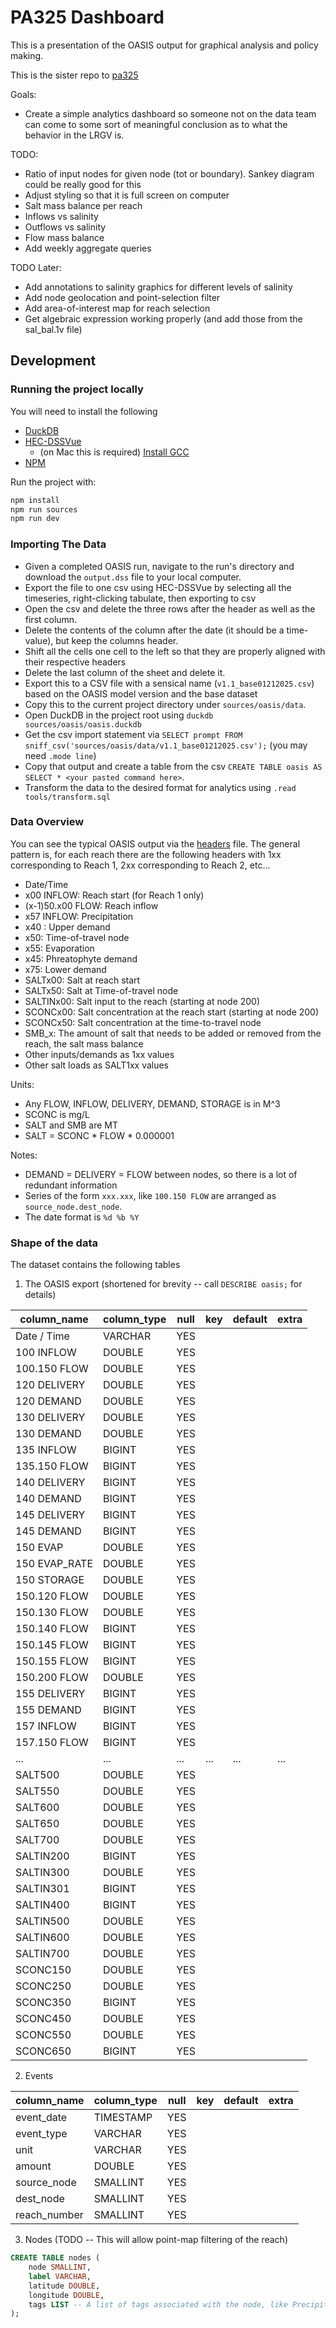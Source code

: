 # PA325 Dashboard

This is a presentation of the OASIS output for graphical analysis and policy making.

This is the sister repo to [pa325](https://github.com/benjaminmaccini/pa325)

Goals:
- Create a simple analytics dashboard so someone not on the data team can come to some sort of meaningful conclusion
as to what the behavior in the LRGV is.

TODO:
- Ratio of input nodes for given node (tot or boundary). Sankey diagram could be really good for this
- Adjust styling so that it is full screen on computer
- Salt mass balance per reach
- Inflows vs salinity
- Outflows vs salinity
- Flow mass balance
- Add weekly aggregate queries

TODO Later:
- Add annotations to salinity graphics for different levels of salinity
- Add node geolocation and point-selection filter
- Add area-of-interest map for reach selection
- Get algebraic expression working properly (and add those from the sal_bal.1v file)

## Development

### Running the project locally

You will need to install the following
- [DuckDB](https://duckdb.org)
- [HEC-DSSVue](https://www.hec.usace.army.mil/software/hec-dssvue/)
  - (on Mac this is required) [Install GCC](https://cs.millersville.edu/~gzoppetti/InstallingGccMac.html)
- [NPM](https://docs.npmjs.com/downloading-and-installing-node-js-and-npm)

Run the project with:

```bash
npm install
npm run sources
npm run dev
```

### Importing The Data

- Given a completed OASIS run, navigate to the run's directory and download the `output.dss`
file to your local computer.
- Export the file to one csv using HEC-DSSVue by selecting all the timeseries, right-clicking tabulate, then exporting to csv
- Open the csv and delete the three rows after the header as well as the first column.
- Delete the contents of the column after the date (it should be a time-value), but keep the columns header.
- Shift all the cells one cell to the left so that they are properly aligned with their respective headers
- Delete the last column of the sheet and delete it.
- Export this to a CSV file with a sensical name (`v1.1_base01212025.csv`) based on the OASIS model version and the base dataset
- Copy this to the current project directory under `sources/oasis/data`.
- Open DuckDB in the project root using `duckdb sources/oasis/oasis.duckdb`
- Get the csv import statement via `SELECT prompt FROM sniff_csv('sources/oasis/data/v1.1_base01212025.csv');` (you may need `.mode line`)
- Copy that output and create a table from the csv `CREATE TABLE oasis AS SELECT * <your pasted command here>`.
- Transform the data to the desired format for analytics using `.read tools/transform.sql`

### Data Overview

You can see the typical OASIS output via the [headers](data/headers.json) file. The general pattern is, for each reach there
are the following headers with 1xx corresponding to Reach 1, 2xx corresponding to Reach 2, etc...

- Date/Time
- x00 INFLOW: Reach start (for Reach 1 only)
- (x-1)50.x00 FLOW: Reach inflow
- x57 INFLOW: Precipitation
- x40 : Upper demand
- x50: Time-of-travel node
- x55: Evaporation
- x45: Phreatophyte demand
- x75: Lower demand
- SALTx00: Salt at reach start
- SALTx50: Salt at Time-of-travel node
- SALTINx00: Salt input to the reach (starting at node 200)
- SCONCx00: Salt concentration at the reach start (starting at node 200)
- SCONCx50: Salt concentration at the time-to-travel node
- SMB_x: The amount of salt that needs to be added or removed from the reach, the salt mass balance
- Other inputs/demands as 1xx values
- Other salt loads as SALT1xx values

Units:
- Any FLOW, INFLOW, DELIVERY, DEMAND, STORAGE is in M^3
- SCONC is mg/L
- SALT and SMB are MT
- SALT = SCONC * FLOW * 0.000001

Notes:
- DEMAND = DELIVERY = FLOW between nodes, so there is a lot of redundant information
- Series of the form `xxx.xxx`, like `100.150 FLOW` are arranged as `source_node.dest_node`.
- The date format is `%d %b %Y`

### Shape of the data

The dataset contains the following tables

1. The OASIS export (shortened for brevity -- call `DESCRIBE oasis;` for details)

|  column_name  | column_type | null | key | default | extra |
|---------------|-------------|------|-----|---------|-------|
| Date / Time   | VARCHAR     | YES  |     |         |       |
| 100 INFLOW    | DOUBLE      | YES  |     |         |       |
| 100.150 FLOW  | DOUBLE      | YES  |     |         |       |
| 120 DELIVERY  | DOUBLE      | YES  |     |         |       |
| 120 DEMAND    | DOUBLE      | YES  |     |         |       |
| 130 DELIVERY  | DOUBLE      | YES  |     |         |       |
| 130 DEMAND    | DOUBLE      | YES  |     |         |       |
| 135 INFLOW    | BIGINT      | YES  |     |         |       |
| 135.150 FLOW  | BIGINT      | YES  |     |         |       |
| 140 DELIVERY  | BIGINT      | YES  |     |         |       |
| 140 DEMAND    | BIGINT      | YES  |     |         |       |
| 145 DELIVERY  | BIGINT      | YES  |     |         |       |
| 145 DEMAND    | BIGINT      | YES  |     |         |       |
| 150 EVAP      | DOUBLE      | YES  |     |         |       |
| 150 EVAP_RATE | DOUBLE      | YES  |     |         |       |
| 150 STORAGE   | DOUBLE      | YES  |     |         |       |
| 150.120 FLOW  | DOUBLE      | YES  |     |         |       |
| 150.130 FLOW  | DOUBLE      | YES  |     |         |       |
| 150.140 FLOW  | BIGINT      | YES  |     |         |       |
| 150.145 FLOW  | BIGINT      | YES  |     |         |       |
| 150.155 FLOW  | BIGINT      | YES  |     |         |       |
| 150.200 FLOW  | DOUBLE      | YES  |     |         |       |
| 155 DELIVERY  | BIGINT      | YES  |     |         |       |
| 155 DEMAND    | BIGINT      | YES  |     |         |       |
| 157 INFLOW    | BIGINT      | YES  |     |         |       |
| 157.150 FLOW  | BIGINT      | YES  |     |         |       |
| ...           | ...         | ...  | ... |  ...    |  ...  |
| SALT500       | DOUBLE      | YES  |     |         |       |
| SALT550       | DOUBLE      | YES  |     |         |       |
| SALT600       | DOUBLE      | YES  |     |         |       |
| SALT650       | DOUBLE      | YES  |     |         |       |
| SALT700       | DOUBLE      | YES  |     |         |       |
| SALTIN200     | BIGINT      | YES  |     |         |       |
| SALTIN300     | DOUBLE      | YES  |     |         |       |
| SALTIN301     | BIGINT      | YES  |     |         |       |
| SALTIN400     | BIGINT      | YES  |     |         |       |
| SALTIN500     | DOUBLE      | YES  |     |         |       |
| SALTIN600     | DOUBLE      | YES  |     |         |       |
| SALTIN700     | DOUBLE      | YES  |     |         |       |
| SCONC150      | DOUBLE      | YES  |     |         |       |
| SCONC250      | DOUBLE      | YES  |     |         |       |
| SCONC350      | BIGINT      | YES  |     |         |       |
| SCONC450      | DOUBLE      | YES  |     |         |       |
| SCONC550      | DOUBLE      | YES  |     |         |       |
| SCONC650      | BIGINT      | YES  |     |         |       |

2. Events

| column_name  | column_type | null | key | default | extra |
|--------------|-------------|------|-----|---------|-------|
| event_date   | TIMESTAMP   | YES  |     |         |       |
| event_type   | VARCHAR     | YES  |     |         |       |
| unit         | VARCHAR     | YES  |     |         |       |
| amount       | DOUBLE      | YES  |     |         |       |
| source_node  | SMALLINT    | YES  |     |         |       |
| dest_node    | SMALLINT    | YES  |     |         |       |
| reach_number | SMALLINT    | YES  |     |         |       |

3. Nodes (TODO -- This will allow point-map filtering of the reach)
```sql
CREATE TABLE nodes (
    node SMALLINT,
    label VARCHAR,
    latitude DOUBLE,
    longitude DOUBLE,
    tags LIST -- A list of tags associated with the node, like Precipitation, Phreatophyte
);
```
